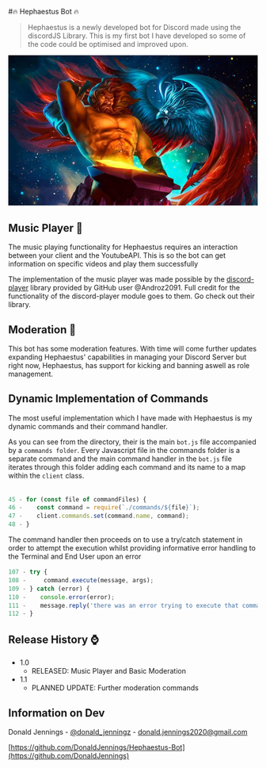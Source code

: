 #🔥 Hephaestus Bot 🔥

> Hephaestus is a newly developed bot for Discord made using the discordJS Library. This is my first bot I have developed so some of the code could be optimised and improved upon.

![](images/logo.jpg)
 
## Music Player 🎼
The music playing functionality for Hephaestus requires an interaction between your client and the YoutubeAPI. This is so the bot can get information on specific videos and play them successfully

The implementation of the music player was made possible by the [discord-player](https://github.com/Androz2091/discord-player) library provided by GitHub user @Androz2091. Full credit for the functionality of the discord-player module goes to them. Go check out their library.

## Moderation 🔨
This bot has some moderation features. With time will come further updates expanding Hephaestus' capabilities in managing your Discord Server but right now, Hephaestus, has support for kicking and banning aswell as role management.

## Dynamic Implementation of Commands
The most useful implementation which I have made with Hephaestus is my dynamic commands and their command handler.

As you can see from the directory, their is the main `bot.js` file accompanied by a `commands folder`. Every Javascript file in the commands folder is a separate command and the main command handler in the `bot.js` file iterates through this folder adding each command and its name to a map within the `client` class.

```javascript

45 - for (const file of commandFiles) {
46 -    const command = require(`./commands/${file}`);
47 -    client.commands.set(command.name, command);
48 - }
```

The command handler then proceeds on to use a try/catch statement in order to attempt the execution whilst providing informative error handling to the Terminal and End User upon an error

```javascript
107 - try {
108 -     command.execute(message, args);
109 - } catch (error) {
110 -    console.error(error);
111 -    message.reply('there was an error trying to execute that command!');
112 - }
```
## Release History ⌚

* 1.0
   * RELEASED: Music Player and Basic Moderation
* 1.1
   * PLANNED UPDATE: Further moderation commands

## Information on Dev
Donald Jennings - [@donald_jenningz](https://twitter.com/donald_jenningz) - donald.jennings2020@gmail.com

[https://github.com/DonaldJennings/Hephaestus-Bot](https://github.com/DonaldJennings)
